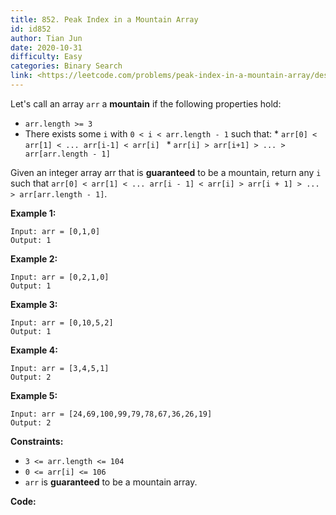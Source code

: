 ```yaml
---
title: 852. Peak Index in a Mountain Array
id: id852
author: Tian Jun
date: 2020-10-31
difficulty: Easy
categories: Binary Search
link: <https://leetcode.com/problems/peak-index-in-a-mountain-array/description/>
---
```


Let's call an array `arr` a **mountain**  if the following properties hold:

  * `arr.length >= 3`
  * There exists some `i` with `0 < i < arr.length - 1` such that:     * `arr[0] < arr[1] < ... arr[i-1] < arr[i] `    * `arr[i] > arr[i+1] > ... > arr[arr.length - 1]`

Given an integer array arr that is **guaranteed** to be a mountain, return any
`i` such that `arr[0] < arr[1] < ... arr[i - 1] < arr[i] > arr[i + 1] > ... >
arr[arr.length - 1]`.



**Example 1:**
            
	Input: arr = [0,1,0]    
	Output: 1    

**Example 2:**
            
	Input: arr = [0,2,1,0]    
	Output: 1    

**Example 3:**
            
	Input: arr = [0,10,5,2]    
	Output: 1    

**Example 4:**
            
	Input: arr = [3,4,5,1]    
	Output: 2    

**Example 5:**
            
	Input: arr = [24,69,100,99,79,78,67,36,26,19]    
	Output: 2    



**Constraints:**

  * `3 <= arr.length <= 104`
  * `0 <= arr[i] <= 106`
  * `arr` is **guaranteed** to be a mountain array.


**Code:**
